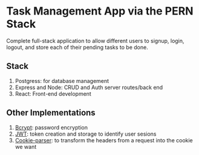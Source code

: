 # Task Management App via the PERN Stack

Complete full-stack application to allow different users to signup, login, logout, and store each of their pending tasks to be done.

## Stack

1. Postgress: for database management
2. Express and Node: CRUD and Auth server routes/back end
3. React: Front-end development

## Other Implementations

1. [Bcrypt](https://www.npmjs.com/package/bcrypt): password encryption
2. [JWT](https://www.npmjs.com/package/jsonwebtoken): token creation and storage to identify user sesions
3. [Cookie-parser](https://www.npmjs.com/package/cookie-parser): to transform the headers from a request into the cookie we want

